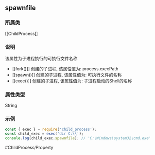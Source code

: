 ## spawnfile
### 所属类
[[ChildProcess]]

### 说明
该属性为子进程执行的可执行文件名称
- [[fork()]] 创建的子进程, 该属性值为: process.execPath
- [[spawn()]] 创建的子进程, 该属性值为: 可执行文件的名称
- [[exec()]] 创建的子进程, 该属性值为: 子进程启动的Shell的名称

### 属性类型
String

### 示例
```javascript
const { exec } = require('child_process');
const child_exec = exec('dir C:\\');
console.log(child_exec.spawnfile); // 'C:\Windows\system32\cmd.exe'
```

#ChildProcess/Property 